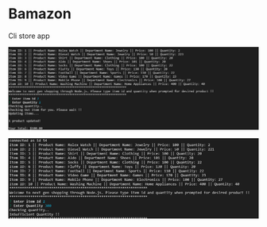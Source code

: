 # Bamazon
Cli store app

![image](https://github.com/CodeWaala/Bamazon/blob/master/Bamazon1.PNG)

![image](https://github.com/CodeWaala/Bamazon/blob/master/Bamazon2.PNG)
